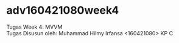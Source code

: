 # adv160421080week4
Tugas Week 4: MVVM
<br> Tugas Disusun oleh:  Muhammad Hilmy Irfansa <160421080> KP C
